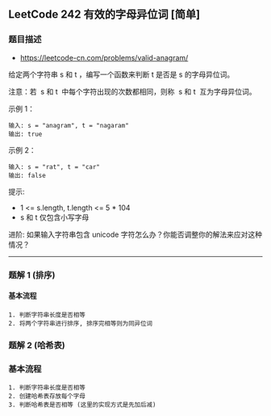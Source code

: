 ## LeetCode 242 有效的字母异位词 [简单]

### 题目描述

- https://leetcode-cn.com/problems/valid-anagram/

给定两个字符串 s 和 t ，编写一个函数来判断 t 是否是 s 的字母异位词。

注意：若  s 和 t  中每个字符出现的次数都相同，则称  s 和 t  互为字母异位词。

示例 1：

```
输入: s = "anagram", t = "nagaram"
输出: true
```

示例 2：

```
输入: s = "rat", t = "car"
输出: false
```

提示:

- 1 <= s.length, t.length <= 5 \* 104
- s 和 t 仅包含小写字母

进阶: 如果输入字符串包含 unicode 字符怎么办？你能否调整你的解法来应对这种情况？

---

### 题解 1 (排序)

#### 基本流程

```
1. 判断字符串长度是否相等
2. 将两个字符串进行排序, 排序完相等则为同异位词
```

### 题解 2 (哈希表)

### 基本流程

```
1. 判断字符串长度是否相等
2. 创建哈希表存放每个字母
3. 判断哈希表是否相等 (这里的实现方式是先加后减)
```

